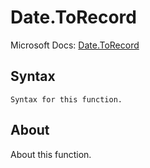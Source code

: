 ---
---

# Date.ToRecord

Microsoft Docs: [Date.ToRecord](https://docs.microsoft.com/en-us/powerquery-m/date-torecord)

## Syntax

```
Syntax for this function.
```

## About

About this function.

